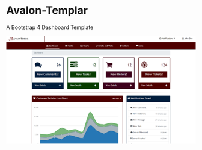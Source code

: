 # Avalon-Templar
 A Bootstrap 4 Dashboard Template

![alt text](https://github.com/Lavendar77/Avalon-Templar/blob/master/assets/img/Avalon%20Templar.PNG)